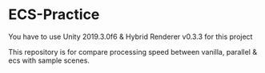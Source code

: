 # ECS-Practice

You have to use Unity 2019.3.0f6 & Hybrid Renderer v0.3.3 for this project

This repository is for compare processing speed between vanilla, parallel & ecs with sample scenes.
